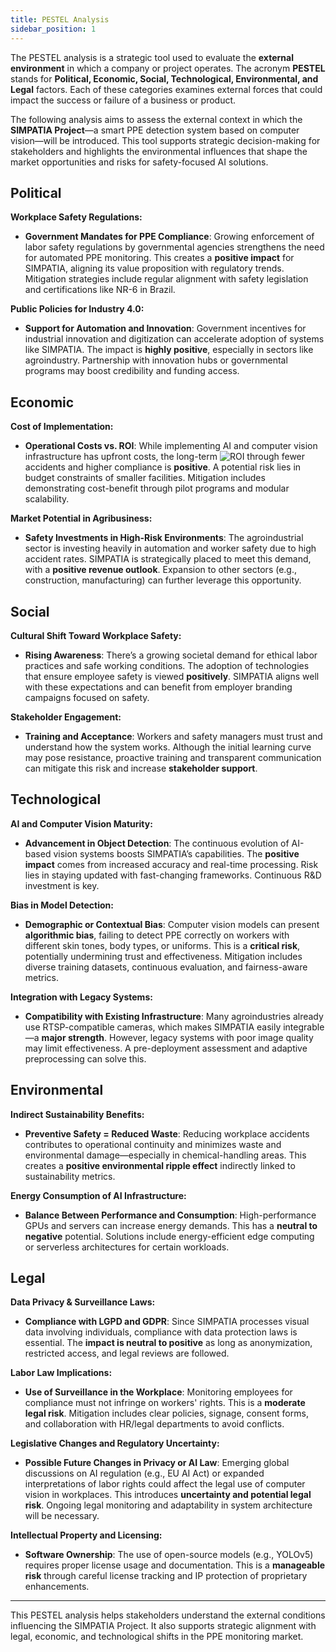 ```yaml
---
title: PESTEL Analysis
sidebar_position: 1
---
```


The PESTEL analysis is a strategic tool used to evaluate the **external environment** in which a company or project operates. The acronym **PESTEL** stands for **Political, Economic, Social, Technological, Environmental, and Legal** factors. Each of these categories examines external forces that could impact the success or failure of a business or product.

The following analysis aims to assess the external context in which the **SIMPATIA Project**—a smart PPE detection system based on computer vision—will be introduced. This tool supports strategic decision-making for stakeholders and highlights the environmental influences that shape the market opportunities and risks for safety-focused AI solutions.

## Political

**Workplace Safety Regulations:**

- **Government Mandates for PPE Compliance**: Growing enforcement of labor safety regulations by governmental agencies strengthens the need for automated PPE monitoring. This creates a **positive impact** for SIMPATIA, aligning its value proposition with regulatory trends. Mitigation strategies include regular alignment with safety legislation and certifications like NR-6 in Brazil.

**Public Policies for Industry 4.0:**

- **Support for Automation and Innovation**: Government incentives for industrial innovation and digitization can accelerate adoption of systems like SIMPATIA. The impact is **highly positive**, especially in sectors like agroindustry. Partnership with innovation hubs or governmental programs may boost credibility and funding access.

## Economic

**Cost of Implementation:**

- **Operational Costs vs. ROI**: While implementing AI and computer vision infrastructure has upfront costs, the long-term ![ROI](https://inteli-college.github.io/2025-1A-T03-G34-PUBLICO/M14/Financial%20Analysis/ROI%20and%20Financial) through fewer accidents and higher compliance is **positive**. A potential risk lies in budget constraints of smaller facilities. Mitigation includes demonstrating cost-benefit through pilot programs and modular scalability.

**Market Potential in Agribusiness:**

- **Safety Investments in High-Risk Environments**: The agroindustrial sector is investing heavily in automation and worker safety due to high accident rates. SIMPATIA is strategically placed to meet this demand, with a **positive revenue outlook**. Expansion to other sectors (e.g., construction, manufacturing) can further leverage this opportunity.

## Social

**Cultural Shift Toward Workplace Safety:**

- **Rising Awareness**: There’s a growing societal demand for ethical labor practices and safe working conditions. The adoption of technologies that ensure employee safety is viewed **positively**. SIMPATIA aligns well with these expectations and can benefit from employer branding campaigns focused on safety.

**Stakeholder Engagement:**

- **Training and Acceptance**: Workers and safety managers must trust and understand how the system works. Although the initial learning curve may pose resistance, proactive training and transparent communication can mitigate this risk and increase **stakeholder support**.

## Technological

**AI and Computer Vision Maturity:**

- **Advancement in Object Detection**: The continuous evolution of AI-based vision systems boosts SIMPATIA’s capabilities. The **positive impact** comes from increased accuracy and real-time processing. Risk lies in staying updated with fast-changing frameworks. Continuous R&D investment is key.

**Bias in Model Detection:**

- **Demographic or Contextual Bias**: Computer vision models can present **algorithmic bias**, failing to detect PPE correctly on workers with different skin tones, body types, or uniforms. This is a **critical risk**, potentially undermining trust and effectiveness. Mitigation includes diverse training datasets, continuous evaluation, and fairness-aware metrics.

**Integration with Legacy Systems:**

- **Compatibility with Existing Infrastructure**: Many agroindustries already use RTSP-compatible cameras, which makes SIMPATIA easily integrable—a **major strength**. However, legacy systems with poor image quality may limit effectiveness. A pre-deployment assessment and adaptive preprocessing can solve this.

## Environmental

**Indirect Sustainability Benefits:**

- **Preventive Safety = Reduced Waste**: Reducing workplace accidents contributes to operational continuity and minimizes waste and environmental damage—especially in chemical-handling areas. This creates a **positive environmental ripple effect** indirectly linked to sustainability metrics.

**Energy Consumption of AI Infrastructure:**

- **Balance Between Performance and Consumption**: High-performance GPUs and servers can increase energy demands. This has a **neutral to negative** potential. Solutions include energy-efficient edge computing or serverless architectures for certain workloads.

## Legal

**Data Privacy & Surveillance Laws:**

- **Compliance with LGPD and GDPR**: Since SIMPATIA processes visual data involving individuals, compliance with data protection laws is essential. The **impact is neutral to positive** as long as anonymization, restricted access, and legal reviews are followed.

**Labor Law Implications:**

- **Use of Surveillance in the Workplace**: Monitoring employees for compliance must not infringe on workers' rights. This is a **moderate legal risk**. Mitigation includes clear policies, signage, consent forms, and collaboration with HR/legal departments to avoid conflicts.

**Legislative Changes and Regulatory Uncertainty:**

- **Possible Future Changes in Privacy or AI Law**: Emerging global discussions on AI regulation (e.g., EU AI Act) or expanded interpretations of labor rights could affect the legal use of computer vision in workplaces. This introduces **uncertainty and potential legal risk**. Ongoing legal monitoring and adaptability in system architecture will be necessary.

**Intellectual Property and Licensing:**

- **Software Ownership**: The use of open-source models (e.g., YOLOv5) requires proper license usage and documentation. This is a **manageable risk** through careful license tracking and IP protection of proprietary enhancements.

---

This PESTEL analysis helps stakeholders understand the external conditions influencing the SIMPATIA Project. It also supports strategic alignment with legal, economic, and technological shifts in the PPE monitoring market.
